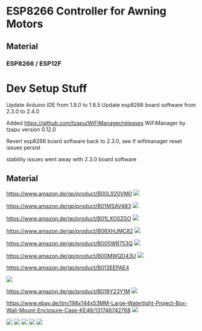 # ESP8266 Controller for Awning Motors

## Material

### ESP8266 / ESP12F

# Dev Setup Stuff

Update Arduino IDE from 1.8.0  to 1.8.5
Update esp8266 board software from 2.3.0 to 2.4.0

Added https://github.com/tzapu/WiFiManager/releases WiFiManager by tzapu version 0.12.0

Revert esp8266 board software back to 2.3.0, see if wifimanager reset issues persist

stability issues went away with 2.3.0 board software

## Material

https://www.amazon.de/gp/product/B00L920VM0
 <img src="doc/products/81L2nS1JleL._SL1500_.jpg">

https://www.amazon.de/gp/product/B01MSAV483
<img src="doc/products/51T7ENfbL-L.jpg">

https://www.amazon.de/gp/product/B01LXO0ZGO
<img src="doc/products/71XShAvlX2L._SL1252_.jpg">

https://www.amazon.de/gp/product/B06XHJMC82
<img src="doc/products/61dlyix4-EL._SL1024_.jpg">

https://www.amazon.de/gp/product/B005WR753Q
<img src="doc/products/51lM6lKXJpL.jpg">

https://www.amazon.de/gp/product/B00MWQD43U
<img src="doc/products/61DAXBrNt0L._SL1100_.jpg">

https://www.amazon.de/gp/product/B013EEPAE4

<img src="doc/products/71MreaHkrkL._SL1200_.jpg">

https://www.amazon.de/gp/product/B018Y23Y1M
<img src="doc/products/61Zli0XVOZL._SL1500_.jpg">

https://www.ebay.de/itm/198x144x53MM-Large-Watertight-Project-Box-Wall-Mount-Enclosure-Case-KE46/131746742768
<img src="doc/products/.jpg">

<img src="doc/products/.jpg">
<img src="doc/products/.jpg">
<img src="doc/products/.jpg">
<img src="doc/products/.jpg">
<img src="doc/products/.jpg">
